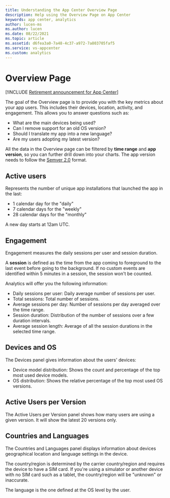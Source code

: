 ```yaml
---
title: Understanding the App Center Overview Page
description: Help using the Overview Page on App Center
keywords: app center, analytics
author: lucen-ms
ms.author: lucen
ms.date: 08/22/2021
ms.topic: article
ms.assetid: d6fea3a0-7a48-4c37-a972-7a803705faf5
ms.service: vs-appcenter
ms.custom: analytics
---
```


# Overview Page
 
[!INCLUDE [Retirement announcement for App Center](../includes/retirement.md)]


The goal of the Overview page is to provide you with the key metrics about your app users. This includes their devices, location, activity, and engagement. This allows you to answer questions such as:

- What are the main devices being used?
- Can I remove support for an old OS version?
- Should I translate my app into a new language?
- Are my users adopting my latest version?

All the data in the Overview page can be filtered by **time range** and **app version**, so you can further drill down into your charts. The app version needs to follow the [Semver 2.0](https://semver.org/spec/v2.0.0.html) format.

## Active users

Represents the number of unique app installations that launched the app in the last:

- 1 calendar day for the "daily"
- 7 calendar days for the "weekly"
- 28 calendar days for the "monthly"

A new day starts at 12am UTC.

## Engagement

Engagement measures the daily sessions per user and session duration.

A **session** is defined as the time from the app coming to foreground to the last event before going to the background. If no custom events are identified within 5 minutes in a session, the session won't be counted.

Analytics will offer you the following information:

- Daily sessions per user: Daily average number of sessions per user.
- Total sessions: Total number of sessions.
- Average sessions per day: Number of sessions per day averaged over the time range.
- Session duration: Distribution of the number of sessions over a few duration intervals.
- Average session length: Average of all the session durations in the selected time range.

## Devices and OS

The Devices panel gives information about the users' devices:

- Device model distribution: Shows the count and percentage of the top most used device models.
- OS distribution: Shows the relative percentage of the top most used OS versions.

## Active Users per Version

The Active Users per Version panel shows how many users are using a given version. It will show the latest 20 versions only.

## Countries and Languages

The Countries and Languages panel displays information about devices geographical location and language settings in the device.

The country/region is determined by the carrier country/region and requires the device to have a SIM card. If you're using a simulator or another device with no SIM card such as a tablet, the country/region will be "unknown" or inaccurate.

The language is the one defined at the OS level by the user.
